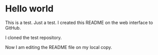 # Hello world

This is a test. Just a test. I created this README on the web interface to GitHub.

I cloned the test repository.

Now I am editing the README file on my local copy.

